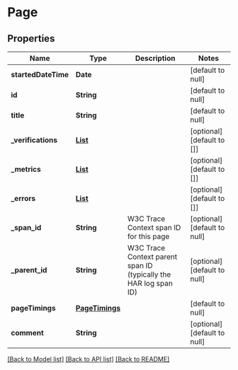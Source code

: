 # Page
## Properties

| Name | Type | Description | Notes |
|------------ | ------------- | ------------- | -------------|
| **startedDateTime** | **Date** |  | [default to null] |
| **id** | **String** |  | [default to null] |
| **title** | **String** |  | [default to null] |
| **\_verifications** | [**List**](VerifyResult.md) |  | [optional] [default to []] |
| **\_metrics** | [**List**](Metric.md) |  | [optional] [default to []] |
| **\_errors** | [**List**](Error.md) |  | [optional] [default to []] |
| **\_span\_id** | **String** | W3C Trace Context span ID for this page | [optional] [default to null] |
| **\_parent\_id** | **String** | W3C Trace Context parent span ID (typically the HAR log span ID) | [optional] [default to null] |
| **pageTimings** | [**PageTimings**](PageTimings.md) |  | [default to null] |
| **comment** | **String** |  | [optional] [default to null] |

[[Back to Model list]](../README.md#documentation-for-models) [[Back to API list]](../README.md#documentation-for-api-endpoints) [[Back to README]](../README.md)

